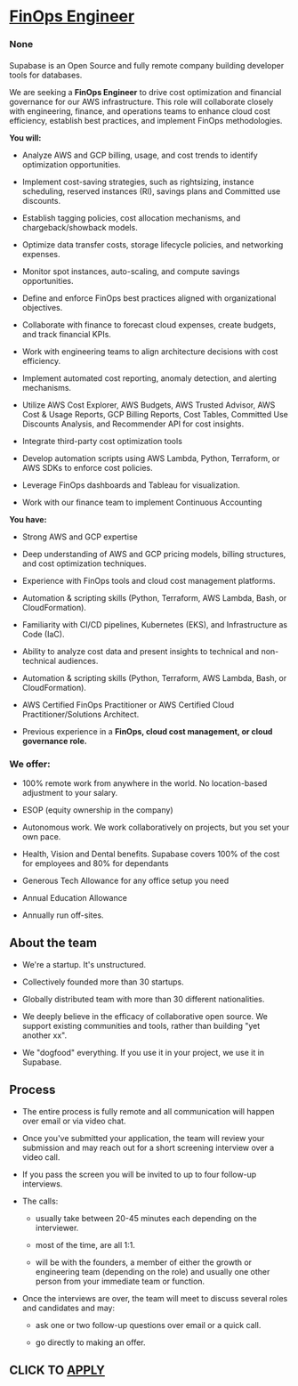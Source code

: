 # [FinOps Engineer](https://www.remotewlb.com/apply/finops-engineer-117034)  
### None  
####  

Supabase is an Open Source and fully remote company building developer tools for databases.

We are seeking a **FinOps Engineer** to drive cost optimization and financial governance for our AWS infrastructure. This role will collaborate closely with engineering, finance, and operations teams to enhance cloud cost efficiency, establish best practices, and implement FinOps methodologies.

 **You will:**

  * Analyze AWS and GCP billing, usage, and cost trends to identify optimization opportunities.

  * Implement cost-saving strategies, such as rightsizing, instance scheduling, reserved instances (RI), savings plans and Committed use discounts.

  * Establish tagging policies, cost allocation mechanisms, and chargeback/showback models.

  * Optimize data transfer costs, storage lifecycle policies, and networking expenses.

  * Monitor spot instances, auto-scaling, and compute savings opportunities.

  * Define and enforce FinOps best practices aligned with organizational objectives.

  * Collaborate with finance to forecast cloud expenses, create budgets, and track financial KPIs.

  * Work with engineering teams to align architecture decisions with cost efficiency.

  * Implement automated cost reporting, anomaly detection, and alerting mechanisms.

  * Utilize AWS Cost Explorer, AWS Budgets, AWS Trusted Advisor, AWS Cost & Usage Reports, GCP Billing Reports, Cost Tables, Committed Use Discounts Analysis, and Recommender API for cost insights.

  * Integrate third-party cost optimization tools

  * Develop automation scripts using AWS Lambda, Python, Terraform, or AWS SDKs to enforce cost policies.

  * Leverage FinOps dashboards and Tableau for visualization.

  * Work with our finance team to implement Continuous Accounting

 **You have:**

  * Strong AWS and GCP expertise

  * Deep understanding of AWS and GCP pricing models, billing structures, and cost optimization techniques.

  * Experience with FinOps tools and cloud cost management platforms.

  * Automation & scripting skills (Python, Terraform, AWS Lambda, Bash, or CloudFormation).

  * Familiarity with CI/CD pipelines, Kubernetes (EKS), and Infrastructure as Code (IaC).

  * Ability to analyze cost data and present insights to technical and non-technical audiences.

  * Automation & scripting skills (Python, Terraform, AWS Lambda, Bash, or CloudFormation).

  * AWS Certified FinOps Practitioner or AWS Certified Cloud Practitioner/Solutions Architect.

  * Previous experience in a **FinOps, cloud cost management, or cloud governance role.**

### We offer:

  * 100% remote work from anywhere in the world. No location-based adjustment to your salary.

  * ESOP (equity ownership in the company)

  * Autonomous work. We work collaboratively on projects, but you set your own pace.

  * Health, Vision and Dental benefits. Supabase covers 100% of the cost for employees and 80% for dependants

  * Generous Tech Allowance for any office setup you need

  * Annual Education Allowance

  * Annually run off-sites.

## About the team

  * We're a startup. It's unstructured.

  * Collectively founded more than 30 startups.

  * Globally distributed team with more than 30 different nationalities.

  * We deeply believe in the efficacy of collaborative open source. We support existing communities and tools, rather than building "yet another xx".

  * We "dogfood" everything. If you use it in your project, we use it in Supabase.

## Process

  * The entire process is fully remote and all communication will happen over email or via video chat.

  * Once you've submitted your application, the team will review your submission and may reach out for a short screening interview over a video call.

  * If you pass the screen you will be invited to up to four follow-up interviews. 

  * The calls:

    * usually take between 20-45 minutes each depending on the interviewer.

    * most of the time, are all 1:1.

    * will be with the founders, a member of either the growth or engineering team (depending on the role) and usually one other person from your immediate team or function.

  * Once the interviews are over, the team will meet to discuss several roles and candidates and may:

    * ask one or two follow-up questions over email or a quick call.

    * go directly to making an offer.

  
## CLICK TO [APPLY](https://www.remotewlb.com/apply/finops-engineer-117034)

